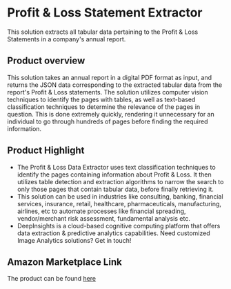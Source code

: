 # Profit & Loss Statement Extractor
This solution extracts all tabular data pertaining to the Profit &amp; Loss Statements in a company's annual report.

## Product overview
This solution takes an annual report in a digital PDF format as input, and returns the JSON data corresponding to the extracted tabular data from the report's Profit &amp; Loss statements. The solution utilizes computer vision techniques to identify the pages with tables, as well as text-based classification techniques to determine the relevance of the pages in question. This is done extremely quickly, rendering it unnecessary for an individual to go through hundreds of pages before finding the required information.

## Product Highlight 
* The Profit &amp; Loss Data Extractor uses text classification techniques to identify the pages containing information about Profit &amp; Loss. It then utilizes table detection and extraction algorithms to narrow the search to only those pages that contain tabular data, before finally retrieving it.
* This solution can be used in industries like consulting, banking, financial services, insurance, retail, healthcare, pharmaceuticals, manufacturing, airlines, etc to automate processes like financial spreading, vendor/merchant risk assessment, fundamental analysis etc.
* DeepInsights is a cloud-based cognitive computing platform that offers data extraction & predictive analytics capabilities. Need customized Image Analytics solutions? Get in touch!

## Amazon Marketplace Link
The product can be found [here](https://aws.amazon.com/marketplace/)
